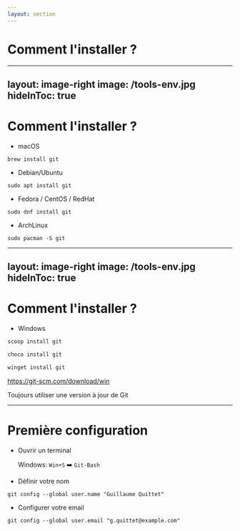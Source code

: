```yaml
---
layout: section
---
```


# Comment l'installer ? <twemoji-man-technologist />

---
layout: image-right
image: /tools-env.jpg
hideInToc: true
---

# Comment l'installer ? <twemoji-man-technologist />

<v-clicks>

<div>

- macOS

```shell
brew install git
```

- Debian/Ubuntu

```shell
sudo apt install git
```

- Fedora / CentOS / RedHat

```shell
sudo dnf install git
```

- ArchLinux

```shell
sudo pacman -S git
```

</div>

</v-clicks>

---
layout: image-right
image: /tools-env.jpg
hideInToc: true
---

# Comment l'installer ? <twemoji-man-technologist />

<v-clicks>

<div>

- Windows

```powershell
scoop install git
```

```powershell
choco install git
```

```powershell
winget install git
```

</div>

https://git-scm.com/download/win

<div class="mt-8 italic leading-relaxed animate-animated animate-infinite animate-pulse-alt">

<twemoji-warning /> Toujours utiliser une version à jour de Git

</div>

</v-clicks>

---

# Première configuration <twemoji-gear />

<v-clicks>

- Ouvrir un terminal

    Windows: <twemoji-magnifying-glass-tilted-left /> `Win+S` ➡️ `Git-Bash`

</v-clicks>

<v-clicks>

- Définir votre nom
```shell
git config --global user.name "Guillaume Quittet"
```

- Configurer votre email
```shell
git config --global user.email "g.quittet@example.com"
```

</v-clicks>